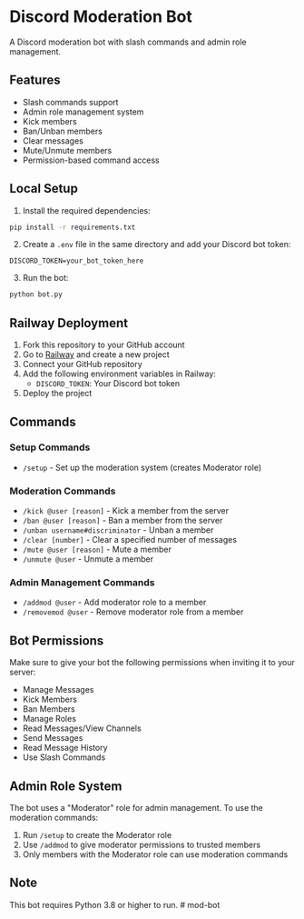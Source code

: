# Discord Moderation Bot

A Discord moderation bot with slash commands and admin role management.

## Features

- Slash commands support
- Admin role management system
- Kick members
- Ban/Unban members
- Clear messages
- Mute/Unmute members
- Permission-based command access

## Local Setup

1. Install the required dependencies:
```bash
pip install -r requirements.txt
```

2. Create a `.env` file in the same directory and add your Discord bot token:
```
DISCORD_TOKEN=your_bot_token_here
```

3. Run the bot:
```bash
python bot.py
```

## Railway Deployment

1. Fork this repository to your GitHub account
2. Go to [Railway](https://railway.app/) and create a new project
3. Connect your GitHub repository
4. Add the following environment variables in Railway:
   - `DISCORD_TOKEN`: Your Discord bot token
5. Deploy the project

## Commands

### Setup Commands
- `/setup` - Set up the moderation system (creates Moderator role)

### Moderation Commands
- `/kick @user [reason]` - Kick a member from the server
- `/ban @user [reason]` - Ban a member from the server
- `/unban username#discriminator` - Unban a member
- `/clear [number]` - Clear a specified number of messages
- `/mute @user [reason]` - Mute a member
- `/unmute @user` - Unmute a member

### Admin Management Commands
- `/addmod @user` - Add moderator role to a member
- `/removemod @user` - Remove moderator role from a member

## Bot Permissions

Make sure to give your bot the following permissions when inviting it to your server:
- Manage Messages
- Kick Members
- Ban Members
- Manage Roles
- Read Messages/View Channels
- Send Messages
- Read Message History
- Use Slash Commands

## Admin Role System

The bot uses a "Moderator" role for admin management. To use the moderation commands:
1. Run `/setup` to create the Moderator role
2. Use `/addmod` to give moderator permissions to trusted members
3. Only members with the Moderator role can use moderation commands

## Note

This bot requires Python 3.8 or higher to run. #   m o d - b o t  
 